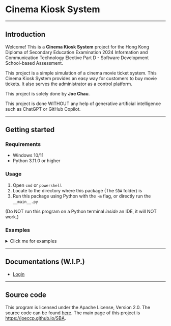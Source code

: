 # Cinema Kiosk System

---

## Introduction
Welcome! This is a **Cinema Kiosk System** project for 
the Hong Kong Diploma of Secondary Education Examination 2024 
Information and Communication Technology Elective Part D - Software Development 
School-based Assessment.

This project is a simple simulation of a cinema movie ticket system.
This Cinema Kiosk System provides an easy way for customers 
to buy movie tickets. 
It also serves the administrator as a control platform.

This project is solely done by **Joe Chau**.

This project is done WITHOUT any help of 
generative artificial intelligence such as ChatGPT or GitHub Copilot.

---

## Getting started

### Requirements
- Windows 10/11
- Python 3.11.0 or higher

### Usage
1. Open `cmd` or `powershell`
2. Locate to the directory where this package (The `SBA` folder) is
3. Run this package using Python with the `-m` flag, or directly run the `__main__.py`

(Do NOT run this program on a Python terminal *inside* an IDE, it will NOT work.)

### Examples
<!-- Please ignore the below HTML tags if you are reading from source -->
<details><summary>Click me for examples</summary>

Assume you downloaded this package inside `"C:\Users\[USER NAME]\Downloads"`.
```shell
python C:\Users\[USER NAME]\Downloads\SBA -m
```
or
```shell
python C:\Users\[USER NAME]\Downloads\SBA\__main__.py
```

</details>

---

## Documentations (W.I.P.)
- [Login](docs/login.md)

---

## Source code
This program is licensed under the Apache License, Version 2.0.
The source code can be found [here](https://github.com/Joeccp/SBA).
The main page of this project is <https://joeccp.github.io/SBA>.
